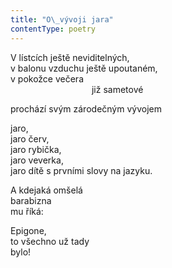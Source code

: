 ```yaml
---
title: "O\_vývoji jara"
contentType: poetry
---
```


<section>

V lístcích ještě neviditelných,  
v balonu vzduchu ještě upoutaném,  
v pokožce večera  
                                 již sametové

prochází svým zárodečným vývojem

jaro,  
jaro červ,  
jaro rybička,  
jaro veverka,  
jaro dítě s prvními slovy na jazyku.

A kdejaká omšelá  
barabizna  
mu říká:

Epigone,  
to všechno už tady  
bylo!

</section>
